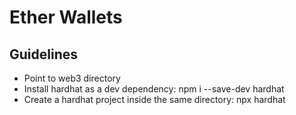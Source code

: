 # Ether Wallets

<h2> Guidelines </h2>

<ul>
<li>Point to web3 directory</li>
<li>Install hardhat as a dev dependency: npm i --save-dev hardhat </li>
<li>Create a hardhat project inside the same directory: npx hardhat </li>
</ul>